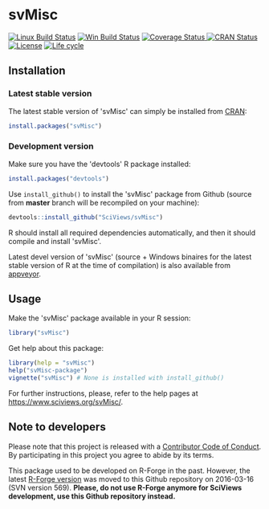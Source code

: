 # svMisc

[![Linux Build Status](https://travis-ci.org/SciViews/svMisc.svg )](https://travis-ci.org/SciViews/svMisc)
[![Win Build Status](https://ci.appveyor.com/api/projects/status/github/SciViews/svMisc?branch=master&svg=true)](http://ci.appveyor.com/project/phgrosjean/svMisc)
[![Coverage Status](https://img.shields.io/codecov/c/github/SciViews/svMisc/master.svg)
](https://codecov.io/github/SciViews/svMisc?branch=master)
[![CRAN Status](http://www.r-pkg.org/badges/version/svMisc)](http://cran.r-project.org/package=svMisc)
[![License](https://img.shields.io/badge/license-GPL-blue.svg)](http://www.gnu.org/licenses/gpl-2.0.html)
[![Life
cycle](https://img.shields.io/badge/lifecycle-stable-brightgreen.svg)](https://www.tidyverse.org/lifecycle/)

## Installation

### Latest stable version

The latest stable version of 'svMisc' can simply be installed from [CRAN](http://cran.r-project.org):

```r
install.packages("svMisc")
```

### Development version

Make sure you have the 'devtools' R package installed:

```r
install.packages("devtools")
```

Use `install_github()` to install the 'svMisc' package from Github (source from **master** branch will be recompiled on your machine):

```r
devtools::install_github("SciViews/svMisc")
```

R should install all required dependencies automatically, and then it should compile and install 'svMisc'.

Latest devel version of 'svMisc' (source + Windows binaires for the latest stable version of R at the time of compilation) is also available from [appveyor](https://ci.appveyor.com/project/phgrosjean/svMisc/build/artifacts).

## Usage

Make the 'svMisc' package available in your R session:

```r
library("svMisc")
```

Get help about this package:

```r
library(help = "svMisc")
help("svMisc-package")
vignette("svMisc") # None is installed with install_github()
```

For further instructions, please, refer to the help pages at https://www.sciviews.org/svMisc/.

## Note to developers

Please note that this project is released with a [Contributor Code of Conduct](CONDUCT.md). By participating in this project you agree to abide by its terms.

This package used to be developed on R-Forge in the past. However, the latest [R-Forge version](https://r-forge.r-project.org/projects/sciviews/) was moved to this Github repository on 2016-03-16 (SVN version 569). **Please, do not use R-Forge anymore for SciViews development, use this Github repository instead.**
